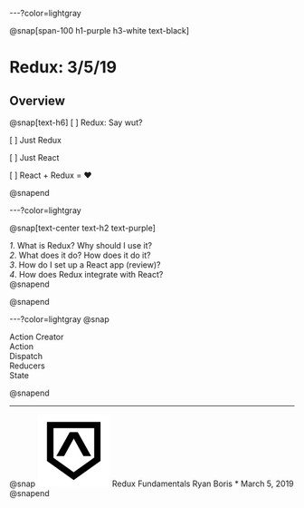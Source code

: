 ---?color=lightgray

@snap[span-100 h1-purple h3-white text-black]

# Redux: 3/5/19

## Overview
@snap[text-h6]
[ ] Redux: Say wut?  

[ ] Just Redux  

[ ] Just React  

[ ] React + Redux = ❤️  

@snapend

---?color=lightgray

@snap[text-center text-h2 text-purple]

_1_.  What is Redux? Why should I use it?  
_2_.  What does it do? How does it do it?  
_3_.  How do I set up a React app (review)?  
_4_.  How does Redux integrate with React?  
@snapend

@snapend

---?color=lightgray
@snap

Action Creator  
Action  
Dispatch  
Reducers  
State  

@snapend

---
@snap
![](./logo.png)
Redux Fundamentals
Ryan Boris * March 5, 2019
@snapend
